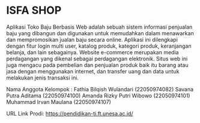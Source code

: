 # ISFA SHOP
Aplikasi Toko Baju Berbasis Web adalah sebuah sistem informasi penjualan baju yang dibangun dan digunakan untuk memudahkan dalam menawarkan dan mempromosikan jualan baju secara online. Aplikasi ini dilengkapi dengan fitur login multi user, katalog produk, kategori produk, keranjangan belanja, dan lain sebagainya. Website e-commerce merupakan media perdagangan yang dikenal sebagai perdagangan elektronik. Situs web ini juga mengacu pada pembelian dan penjualan produk baik itu barang atau jasa dengan menggunakan internet, dan transfer uang dan data untuk melakukan jenis transaksi ini.

Nama Anggota Kelompok :
Fathia Bilqish Wulandari (22050974082)
Savana Putra Aditama (22050974100)
Amanda Rizky Putri Wibowo (22050974101)
Muhammad Irvan Maulana (22050974107)

URL Link Prodi: https://pendidikan-ti.ft.unesa.ac.id/
